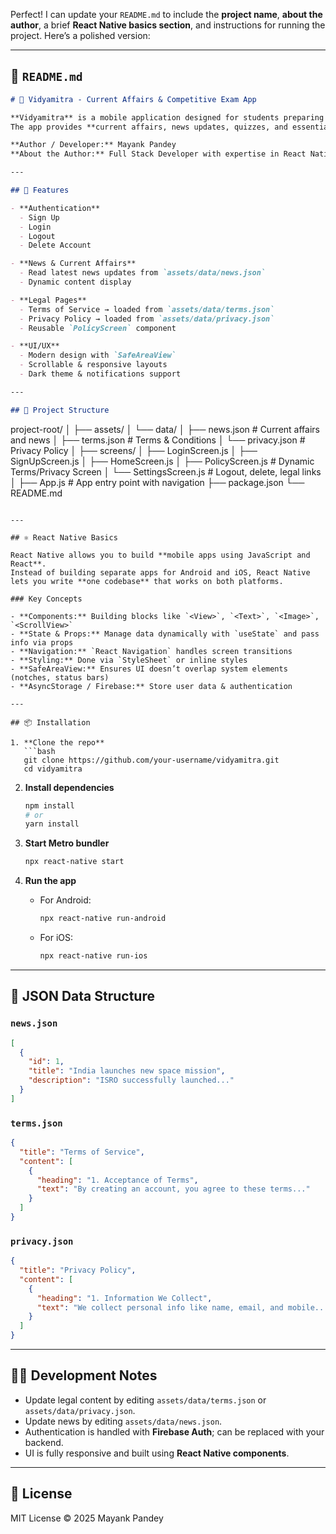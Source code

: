 Perfect! I can update your `README.md` to include the **project name**, **about the author**, a brief **React Native basics section**, and instructions for running the project. Here’s a polished version:

---

## 📂 `README.md`

```markdown
# 📱 Vidyamitra - Current Affairs & Competitive Exam App

**Vidyamitra** is a mobile application designed for students preparing for **competitive exams and Indian government exams**.  
The app provides **current affairs, news updates, quizzes, and essential legal information** like Terms & Conditions and Privacy Policy.  

**Author / Developer:** Mayank Pandey  
**About the Author:** Full Stack Developer with expertise in React Native, Firebase, and modern mobile app development.

---

## 🚀 Features

- **Authentication**
  - Sign Up
  - Login
  - Logout
  - Delete Account

- **News & Current Affairs**
  - Read latest news updates from `assets/data/news.json`
  - Dynamic content display

- **Legal Pages**
  - Terms of Service → loaded from `assets/data/terms.json`
  - Privacy Policy → loaded from `assets/data/privacy.json`
  - Reusable `PolicyScreen` component

- **UI/UX**
  - Modern design with `SafeAreaView`
  - Scrollable & responsive layouts
  - Dark theme & notifications support

---

## 📁 Project Structure

```

project-root/
│
├── assets/
│   └── data/
│       ├── news.json          # Current affairs and news
│       ├── terms.json         # Terms & Conditions
│       └── privacy.json       # Privacy Policy
│
├── screens/
│   ├── LoginScreen.js
│   ├── SignUpScreen.js
│   ├── HomeScreen.js
│   ├── PolicyScreen.js        # Dynamic Terms/Privacy Screen
│   └── SettingsScreen.js      # Logout, delete, legal links
│
├── App.js                     # App entry point with navigation
├── package.json
└── README.md

````

---

## ⚛️ React Native Basics

React Native allows you to build **mobile apps using JavaScript and React**.  
Instead of building separate apps for Android and iOS, React Native lets you write **one codebase** that works on both platforms.  

### Key Concepts

- **Components:** Building blocks like `<View>`, `<Text>`, `<Image>`, `<ScrollView>`
- **State & Props:** Manage data dynamically with `useState` and pass info via props
- **Navigation:** `React Navigation` handles screen transitions
- **Styling:** Done via `StyleSheet` or inline styles
- **SafeAreaView:** Ensures UI doesn’t overlap system elements (notches, status bars)
- **AsyncStorage / Firebase:** Store user data & authentication

---

## 📦 Installation

1. **Clone the repo**
   ```bash
   git clone https://github.com/your-username/vidyamitra.git
   cd vidyamitra
````

2. **Install dependencies**

   ```bash
   npm install
   # or
   yarn install
   ```

3. **Start Metro bundler**

   ```bash
   npx react-native start
   ```

4. **Run the app**

   * For Android:

     ```bash
     npx react-native run-android
     ```
   * For iOS:

     ```bash
     npx react-native run-ios
     ```

---

## 📜 JSON Data Structure

### `news.json`

```json
[
  {
    "id": 1,
    "title": "India launches new space mission",
    "description": "ISRO successfully launched..."
  }
]
```

### `terms.json`

```json
{
  "title": "Terms of Service",
  "content": [
    {
      "heading": "1. Acceptance of Terms",
      "text": "By creating an account, you agree to these terms..."
    }
  ]
}
```

### `privacy.json`

```json
{
  "title": "Privacy Policy",
  "content": [
    {
      "heading": "1. Information We Collect",
      "text": "We collect personal info like name, email, and mobile..."
    }
  ]
}
```

---

## 🧑‍💻 Development Notes

* Update legal content by editing `assets/data/terms.json` or `assets/data/privacy.json`.
* Update news by editing `assets/data/news.json`.
* Authentication is handled with **Firebase Auth**; can be replaced with your backend.
* UI is fully responsive and built using **React Native components**.

---

## 📜 License

MIT License © 2025 Mayank Pandey


